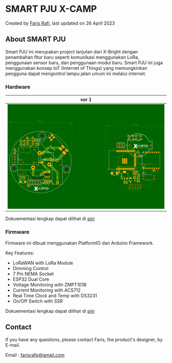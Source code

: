 # **SMART PJU X-CAMP**

Created by [Faris Rafi](www.linkedin.com/in/farisrfp/), last updated on 26 April 2023

## **About SMART PJU**

Smart PJU ini merupakan project lanjutan dari X-Bright dengan penambahan fitur baru seperti komunikasi menggunakan LoRa, penggunaan sensor baru, dan penggunaan modul baru. Smart PJU ini juga menggunakan konsep IoT (Internet of Things) yang memungkinkan pengguna dapat mengontrol lampu jalan umum ini melalui internet.

### **Hardware**

|               ver 1               |
| :-------------------------------: |
| ![](pictures/board_v1.png "Yaya") |

Dokuementasi lengkap dapat dilihat di [sini](hardware/README.md)

### **Firmware**

Firmware ini dibuat menggunakan PlatformIO dan Arduino Framework.

Key Features:

- LoRaWAN with LoRa Module
- Dimming Control
- 7 Pin NEMA Socket
- ESP32 Dual Core
- Voltage Monitoring with ZMPT101B
- Current Monitoring with ACS712
- Real Time Clock and Temp with DS3231
- On/Off Switch with SSR

Dokuementasi lengkap dapat dilihat di [sini](firmware/README.md)

## **Contact**

If you have any questions, please contact Faris, the product's designer, by E-mail.

Email : farisrafp@gmail.com
